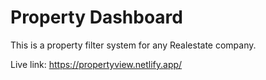# Property Dashboard

This is a property filter system for any Realestate company.

Live link: https://propertyview.netlify.app/
